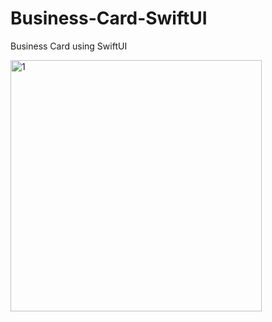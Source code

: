 # Business-Card-SwiftUI
Business Card using SwiftUI

<img width="402" alt="1" src="https://user-images.githubusercontent.com/43841583/75063359-d1b14d80-54f5-11ea-9f3a-f0a65bc09d3f.png">
